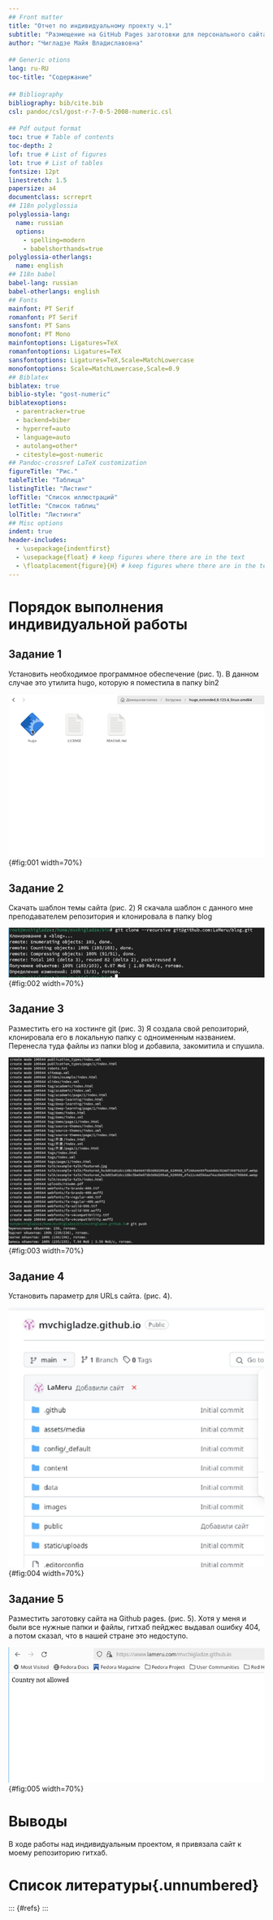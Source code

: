 ```yaml
---
## Front matter
title: "Отчет по индивидуальному проекту ч.1"
subtitle: "Размещение на GitHub Pages заготовки для персонального сайта"
author: "Чигладзе Майя Владиславовна"

## Generic otions
lang: ru-RU
toc-title: "Содержание"

## Bibliography
bibliography: bib/cite.bib
csl: pandoc/csl/gost-r-7-0-5-2008-numeric.csl

## Pdf output format
toc: true # Table of contents
toc-depth: 2
lof: true # List of figures
lot: true # List of tables
fontsize: 12pt
linestretch: 1.5
papersize: a4
documentclass: scrreprt
## I18n polyglossia
polyglossia-lang:
  name: russian
  options:
    - spelling=modern
    - babelshorthands=true
polyglossia-otherlangs:
  name: english
## I18n babel
babel-lang: russian
babel-otherlangs: english
## Fonts
mainfont: PT Serif
romanfont: PT Serif
sansfont: PT Sans
monofont: PT Mono
mainfontoptions: Ligatures=TeX
romanfontoptions: Ligatures=TeX
sansfontoptions: Ligatures=TeX,Scale=MatchLowercase
monofontoptions: Scale=MatchLowercase,Scale=0.9
## Biblatex
biblatex: true
biblio-style: "gost-numeric"
biblatexoptions:
  - parentracker=true
  - backend=biber
  - hyperref=auto
  - language=auto
  - autolang=other*
  - citestyle=gost-numeric
## Pandoc-crossref LaTeX customization
figureTitle: "Рис."
tableTitle: "Таблица"
listingTitle: "Листинг"
lofTitle: "Список иллюстраций"
lotTitle: "Список таблиц"
lolTitle: "Листинги"
## Misc options
indent: true
header-includes:
  - \usepackage{indentfirst}
  - \usepackage{float} # keep figures where there are in the text
  - \floatplacement{figure}{H} # keep figures where there are in the text
---
```


# **Порядок выполнения индивидуальной работы**

## Задание 1

Установить необходимое программное обеспечение (рис. 1).
В данном случае это утилита hugo, которую я поместила в папку bin2

![Установка](image/1.png){#fig:001 width=70%}

## Задание 2

Скачать шаблон темы сайта (рис. 2)
Я скачала шаблон с данного мне преподавателем репозитория и клонировала в папку blog

![Шаблон](image/2.png){#fig:002 width=70%}

## Задание 3

Разместить его на хостинге git (рис. 3)
Я создала свой репозиторий, клонировала его в локальную папку с одноименным названием.
Перенесла туда файлы из папки blog и добавила, закомитила и спушила.

![Git](image/3.png){#fig:003 width=70%}

## Задание 4

Установить параметр для URLs сайта. (рис. 4).

![Страница в гитхаб](image/4.png){#fig:004 width=70%}

## Задание 5

Разместить заготовку сайта на Github pages. (рис. 5).
Хотя у меня и были все нужные папки и файлы, гитхаб пейджес выдавал ошибку 404, а потом сказал, что в нашей стране это недоступо.

![GitHub Pages](image/5.png){#fig:005 width=70%}

# **Выводы**

В ходе работы над индивидуальным проектом, я привязала сайт к моему репозиторию гитхаб.

# Список литературы{.unnumbered}

::: {#refs}
:::


